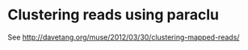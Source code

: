 Clustering reads using paraclu
============

See <http://davetang.org/muse/2012/03/30/clustering-mapped-reads/>
